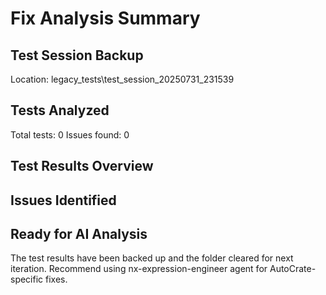 
# Fix Analysis Summary

## Test Session Backup
Location: legacy_tests\test_session_20250731_231539

## Tests Analyzed
Total tests: 0
Issues found: 0

## Test Results Overview

## Issues Identified

## Ready for AI Analysis
The test results have been backed up and the folder cleared for next iteration.
Recommend using nx-expression-engineer agent for AutoCrate-specific fixes.
